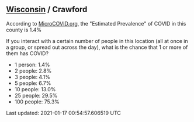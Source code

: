 
## [Wisconsin](/united-states/wisconsin) / Crawford

According to [MicroCOVID.org](http://microcovid.org),
the "Estimated Prevalence" of COVID in this county is 1.4%

If you interact with a certain number of people in this location
(all at once in a group, or spread out across the day), what is the chance that
1 or more of them has COVID?

- 1 person: 1.4%
- 2 people: 2.8%
- 3 people: 4.1%
- 5 people: 6.7%
- 10 people: 13.0%
- 25 people: 29.5%
- 100 people: 75.3%

Last updated: 2021-01-17 00:54:57.606519 UTC
